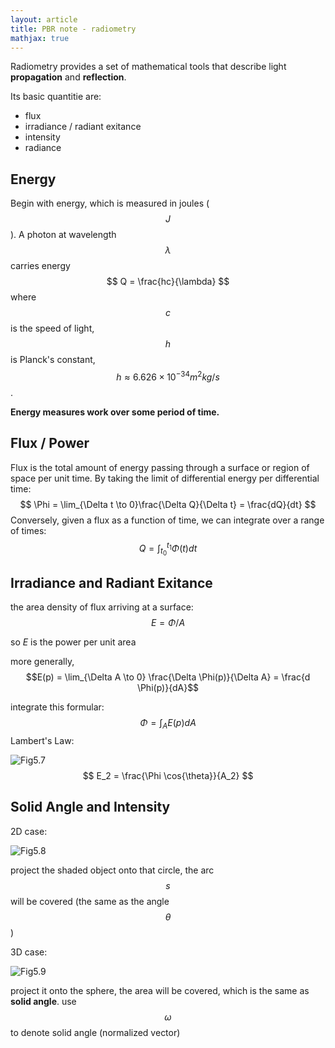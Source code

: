 ```yaml
---
layout: article
title: PBR note - radiometry
mathjax: true
---
```


Radiometry provides a set of mathematical tools that describe light **propagation** and **reflection**.

Its basic quantitie are:

* flux
* irradiance / radiant exitance
* intensity
* radiance

## Energy

Begin with energy, which is measured in joules ($$ J $$). A photon at wavelength $$\lambda$$ carries energy
$$
Q = \frac{hc}{\lambda}
$$
where $$c$$ is the speed of light, $$ h $$ is Planck's constant, $$ h \approx 6.626 \times 10^{-34} m^2 kg/s $$.

**Energy measures work over some period of time.**

## Flux / Power

Flux is the total amount of energy passing through a surface or region of space per unit time. By taking the limit of differential energy per differential time:
$$
\Phi = \lim_{\Delta t \to 0}\frac{\Delta Q}{\Delta t} = \frac{dQ}{dt}
$$
Conversely, given a flux as a function of time, we can integrate over a range of times:
$$
Q = \int_{t_0}^{t_1}\Phi(t)dt
$$

## Irradiance and Radiant Exitance

the area density of flux arriving at a surface: $$ E = \Phi / A$$

so $E$ is the power per unit area

more generally, $$E(p) = \lim_{\Delta A \to 0} \frac{\Delta \Phi(p)}{\Delta A} = \frac{d \Phi(p)}{dA}$$

integrate this formular:
$$
\Phi = \int_{A} E(p) dA
$$
Lambert's Law:

![Fig5.7](https://www.pbr-book.org/3ed-2018/Color_and_Radiometry/Lamberts%20Law.svg)
$$
E_2 = \frac{\Phi \cos{\theta}}{A_2}
$$

## Solid Angle and Intensity

2D case:

![Fig5.8](https://www.pbr-book.org/3ed-2018/Color_and_Radiometry/Planar%20angle.svg)

project the shaded object onto that circle, the arc $$ s $$ will be covered (the same as the angle $$\theta$$)

3D case:

![Fig5.9](https://www.pbr-book.org/3ed-2018/Color_and_Radiometry/Solid%20angle.svg)

project it onto the sphere, the area will be covered, which is the same as **solid angle**. use $$\omega$$ to denote solid angle (normalized vector)

